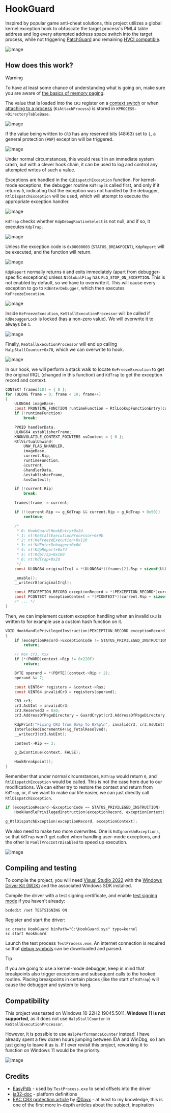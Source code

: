 # HookGuard
Inspired by popular game anti-cheat solutions, this project utilizes a global kernel exception hook to obfuscate the target process's PML4 table address and log every attempted address space switch into the target process, while not triggering [PatchGuard](https://en.wikipedia.org/wiki/Kernel_Patch_Protection) and remaining [HVCI compatible](https://learn.microsoft.com/en-us/windows-hardware/drivers/bringup/device-guard-and-credential-guard).

![image](Assets/main.png)

## How does this work?
> [!WARNING]
> To have at least some chance of understanding what is going on, make sure you are aware of [the basics of memory paging](https://connormcgarr.github.io/paging/).

The value that is loaded into the `CR3` register on a [context switch](https://www.techtarget.com/whatis/definition/context-switch) or when [attaching to a process](https://learn.microsoft.com/en-us/windows-hardware/drivers/debuggercmds/-attach--attach-to-process-) (`KiAttachProcess`) is stored in `KPROCESS->DirectoryTableBase`.

![image](Assets/1.png)

If the value being written to `CR3` has any reserved bits (48:63) set to `1`, a general protection (`#GP`) exception will be triggered.

![image](Assets/2.png)

Under normal circumstances, this would result in an immediate system crash, but with a clever hook chain, it can be used to log and control any attempted writes of such a value.

Exceptions are handled in the `KiDispatchException` function. For kernel-mode exceptions, the debugger routine `KdTrap` is called first, and only if it returns `0`, indicating that the exception was not handled by the debugger, `RtlDispatchException` will be used, which will attempt to execute the appropriate exception handler.

![image](Assets/3.png)

`KdTrap` checks whether `KdpDebugRoutineSelect` is not null, and if so, it executes `KdpTrap`.

![image](Assets/4.png)

Unless the exception code is `0x80000003` (`STATUS_BREAKPOINT`), `KdpReport` will be executed, and the function will return.

![image](Assets/5.png)

`KdpReport` normally returns `0` and exits immediately (apart from debugger-specific exceptions) unless `NtGlobalFlag` has `FLG_STOP_ON_EXCEPTION`. This is not enabled by default, so we have to overwrite it. This will cause every exception to go to `KdEnterDebugger`, which then executes `KeFreezeExecution`.

![image](Assets/6.png)

Inside `KeFreezeExecution`, `KeStallExecutionProcessor` will be called if `KdDebuggerLock` is locked (has a non-zero value). We will overwrite it to always be `1`.

![image](Assets/7.png)

Finally, `KeStallExecutionProcessor` will end up calling `HalpStallCounter+0x70`, which we can overwrite to hook.

![image](Assets/8.png)

In our hook, we will perform a stack walk to locate `KeFreezeExecution` to get the original IRQL (changed in this function) and `KdTrap` to get the exception record and context.

```c
CONTEXT frames[10] = { 0 };
for (ULONG frame = 0; frame < 10; frame++)
{
    ULONG64 imageBase;
    const PRUNTIME_FUNCTION runtimeFunction = RtlLookupFunctionEntry(current.Rip, &imageBase, NULL);
    if (!runtimeFunction)
        break;

    PVOID handlerData;
    ULONG64 establisherFrame;
    KNONVOLATILE_CONTEXT_POINTERS nvContext = { 0 };
    RtlVirtualUnwind(
        UNW_FLAG_NHANDLER,
        imageBase,
        current.Rip,
        runtimeFunction,
        &current,
        &handlerData,
        &establisherFrame,
        &nvContext);

    if (!current.Rip)
        break;

    frames[frame] = current;

    if (!(current.Rip >= g_KdTrap && current.Rip < g_KdTrap + 0x50))
        continue;

    /*
     * 0: HookGuard!HookEntry+0x2d
     * 1: nt!KeStallExecutionProcessor+0x9b
     * 2: nt!KeFreezeExecution+0x110
     * 3: nt!KdEnterDebugger+0x6d
     * 4: nt!KdpReport+0x74
     * 5: nt!KdpTrap+0x160
     * 6: nt!KdTrap+0x2d
     */
    const ULONG64 originalIrql = *(ULONG64*)(frames[2].Rsp + sizeof(ULONG64) * 1);

    _enable();
    __writecr8(originalIrql);

    const PEXCEPTION_RECORD exceptionRecord = *(PEXCEPTION_RECORD*)current.Rsp;
    const PCONTEXT exceptionContext = *(PCONTEXT*)(current.Rsp + sizeof(ULONG64) * 10);
    /* ... */
}
```

Then, we can implement custom exception handling when an invalid `CR3` is written to for example use a custom hash function on it.

```c
VOID HookHandlePrivilegedInstruction(PEXCEPTION_RECORD exceptionRecord, PCONTEXT context)
{
    if (exceptionRecord->ExceptionCode != STATUS_PRIVILEGED_INSTRUCTION)
        return;

    // mov cr3, xxx
    if (*(PWORD)context->Rip != 0x220F)
        return;

    BYTE operand = *(PBYTE)(context->Rip + 2);
    operand &= 7;

    const UINT64* registers = &context->Rax;
    const UINT64 invalidCr3 = registers[operand];

    CR3 cr3;
    cr3.AsUInt = invalidCr3;
    cr3.Reserved3 = 0x0;
    cr3.AddressOfPageDirectory = GuardCrypt(cr3.AddressOfPageDirectory);

    KdpPrint("Fixing CR3 from 0x%p to 0x%p\n", invalidCr3, cr3.AsUInt);
    InterlockedIncrement64(&g_TotalResolved);
    __writecr3(cr3.AsUInt);

    context->Rip += 3;

    g_ZwContinue(context, FALSE);

    HookBreakpoint();
}
```

Remember that under normal circumstances, `KdTrap` would return `0`, and `RtlDispatchException` would be called. This is not the case here due to our modifications. We can either try to restore the context and return from `KdTrap`, or, if we want to make our life easier, we can just directly call `RtlDispatchException`.

```c
if (exceptionRecord->ExceptionCode == STATUS_PRIVILEGED_INSTRUCTION)
    HookHandlePrivilegedInstruction(exceptionRecord, exceptionContext);

g_RtlDispatchException(exceptionRecord, exceptionContext);
```

We also need to make two more overwrites. One is `KdIgnoreUmExceptions`, so that `KdTrap` won't get called when handling user-mode exceptions, and the other is `PoAllProcIntrDisabled` to speed up execution.

![image](Assets/9.png)

## Compiling and testing
To compile the project, you will need [Visual Studio 2022](https://visualstudio.microsoft.com/) with the [Windows Driver Kit (WDK)](https://learn.microsoft.com/en-us/windows-hardware/drivers/download-the-wdk) and the associated Windows SDK installed.

Compile the driver with a test signing certificate, and enable [test signing mode](https://learn.microsoft.com/en-us/windows-hardware/drivers/install/the-testsigning-boot-configuration-option) if you haven't already:
```
bcdedit /set TESTSIGNING ON
```

Register and start the driver:
```
sc create HookGuard binPath="C:\HookGuard.sys" type=kernel
sc start HookGuard
```

Launch the test process `TestProcess.exe`. An internet connection is required so that [debug symbols](https://en.wikipedia.org/wiki/Debug_symbol) can be downloaded and parsed.

> [!TIP]
> If you are going to use a kernel-mode debugger, keep in mind that breakpoints also trigger exceptions and subsequent calls to the hooked routine. Placing breakpoints in certain places (like the start of `KdTrap`) will cause the debugger and system to hang.

## Compatibility
This project was tested on Windows 10 22H2 19045.5011. **Windows 11 is not supported**, as it does not use `HalpStallCounter` in `KeStallExecutionProcessor`. 

However, it is possible to use `HalpPerformanceCounter` instead. I have already spent a few dozen hours jumping between IDA and WinDbg, so I am just going to leave it as is. If I ever revisit this project, reworking it to function on Windows 11 would be the priority.

![image](Assets/10.png)

## Credits
- [EasyPdb](https://github.com/Kwansy98/EasyPdb) - used by `TestProcess.exe` to send offsets into the driver
- [ia32-doc](https://github.com/ia32-doc/ia32-doc) - platform definitions
- [EAC CR3 protection article](https://0avx.github.io/posts/easyanticheat-cr3-protection/) by [@0avx](https://github.com/0avx) - at least to my knowledge, this is one of the first more in-depth articles about the subject, inspiration
